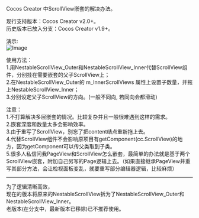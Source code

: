Cocos Creator 中ScrollView嵌套的解决办法。    
 
现行支持版本：Cocos Creator v2.0+。  
历史版本已放入分支：Cocos Creator v1.9+。  
  
演示:  
![Image](https://github.com/NRatel/CCC-NestableScrollView/tree/master/demonstration/demonstration.gif)    


使用方法：    
1.用NestableScrollView_Outer和NestableScrollView_Inner代替ScrollView组件，分别挂在需要嵌套的父子ScrollView上；  
2.在NestableScrollView_Outer的 m_InnerScrollViews 属性上设置子数量，并拖上NestableScrollView_Inner；  
3.分别设定父子ScrollView的方向。(一般不同向, 若同向会都滑动)  
  
注意：  
1.不打算解决多层嵌套的情况。比较复杂并且一般很难遇到这样的需求。  
2.嵌套深度和数量太多会影响效率。  
3.由于重写了ScrollView，别忘了把content结点重新拖上去。  
4.代替ScrollView组件不会影响原项目有getComponent(cc.ScrollView)的地方，因为getComponent可以传父类取到子类。  
5.很多人私信问我PageView和ScrollView怎么嵌套，最简单的办法就是基于两个ScrollView嵌套，附加自己另写的Page逻辑上去。（如果直接继承PageView并重写其部分方法，会让检视面板变乱，就要重写部分编辑器逻辑，比较麻烦）  
  
-------------------------------------------------------------------------------  
  
为了逻辑清晰高效，  
现在的版本将原来的NestableScrollView拆为了NestableScrollView_Outer和NestableScrollView_Inner。  
老版本(在分支中，最新版本已移除)已不推荐使用。  
